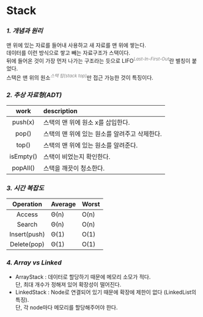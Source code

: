 # __Stack__

### _1. 개념과 원리_
맨 위에 있는 자료를 들어내 사용하고 새 자료를 맨 위에 쌓는다.   
데이터를 이런 방식으로 쌓고 빼는 자료구조가 스택이다.   
뒤에 들어온 것이 가장 먼저 나가는 구조라는 듯으로 LIFO<span style="color:grey"><sup>_Last-In-First-Out_</sup></span>란 별칭이 붙었다.   
스택은 맨 위의 원소<span style="color:grey"><sup>_스택 탑(stack top)_</sup></span>만 접근 가능한 것이 특징이다.

### _2. 추상 자료형(ADT)_
|work|description|
|:---:|:---|
|push(x)|스택의 맨 위에 원소 x를 삽입한다.|
|pop()|스택의 맨 위에 있는 원소를 알려주고 삭제한다.|
|top()|스택의 맨 위에 있는 원소를 알려준다.|
|isEmpty()|스택이 비었는지 확인한다.|
|popAll()|스택을 깨끗이 청소한다.|

### _3. 시간 복잡도_
|Operation|Average|Worst|
|:---:|:---|:---|
|Access|Θ(n)|O(n)|
|Search|Θ(n)|O(n)|
|Insert(push)|Θ(1)|O(1)|
|Delete(pop)|Θ(1)|O(1)|

### _4. Array vs Linked_
* ArrayStack : 데이터로 할당하기 때문에 메모리 소모가 적다.   
단, 최대 개수가 정해져 있어 확장성이 떨어진다.
* LinkedStack :  Node로 연결되어 있기 때문에 확장에 제한이 없다 (LinkedList의 특징).   
단, 각 node마다 메모리를 할당해주어야 한다.